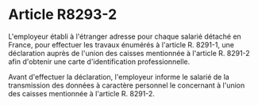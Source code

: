 # Article R8293-2

L'employeur établi à l'étranger adresse pour chaque salarié détaché en France, pour effectuer les travaux énumérés à l'article R. 8291-1, une déclaration auprès de l'union des caisses mentionnée à l'article R. 8291-2 afin d'obtenir une carte d'identification professionnelle. 
  
   
Avant d'effectuer la déclaration, l'employeur informe le salarié de la transmission des données à caractère personnel le concernant à l'union des caisses mentionnée à l'article R. 8291-2.
